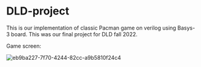 # DLD-project

This is our implementation of classic Pacman game on verilog using Basys-3 board. This was our final project for DLD fall 2022.

Game screen:

 
![eb9ba227-7f70-4244-82cc-a9b5810f24c4](https://user-images.githubusercontent.com/97578618/207407423-010ec540-7e3d-4db9-a64f-cb20e25a1cba.jpeg)
